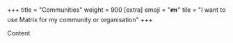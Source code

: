 +++
title = "Communities"
weight = 900
[extra]
emoji = "👪"
tile = "I want to use Matrix for my community or organisation"
+++

Content
